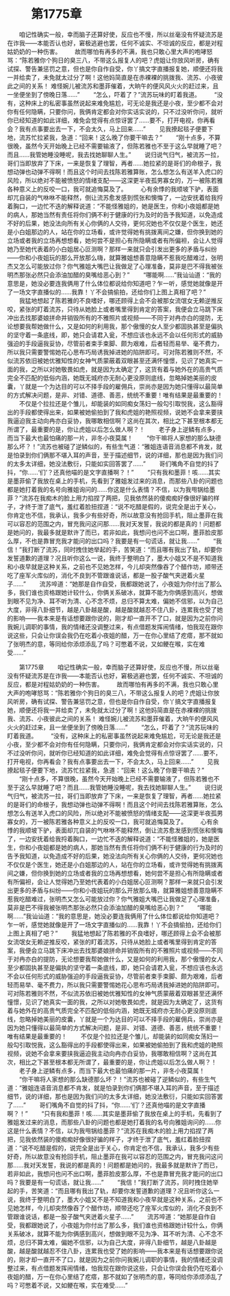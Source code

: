 # 　　第1775章 
　　咱记性确实一般，幸而脑子还算好使，反应也不慢，所以丝毫没有怀疑流苏是在诈我——本能否认也好，窘极逃避也罢，任何不诚实、不坦诚的反应，都是对程姑奶奶的一种伤害。
　　故而哪怕有再多的不满，我也只敢心里大声的咆哮怒骂：“陈若雅你个狗日的臭三八，不带这么报复人的吧？虎姐让你放风听房，确有试探、警告兼惩罚之意，但也是你自作自受，你丫搞文字直播报复她，顺便还将我一并给卖了，未免就太过分了啊！这他妈简直是在赤裸裸的挑拨我、流苏、小夜彼此之间的关系！ 难怪婉儿被流苏和墨菲催着，大晌午的便风风火火的赶过来，且一坐便坐到了傍晚日落……”
　　“怎么，吓着了？”流苏玩味的盯着我道。
　　“没有，这种床上的私密事虽然说起来难免尴尬，可无论是我还是小夜，至少都不会对你有任何隐瞒，只要你问，我俩肯定都会对你实话实说的，只不过没听你问，就听你已经知道的如此详细，难免会觉得有点惊讶罢了……要不，打开电视，你再看会？我有点事要出去一下，不会太久，马上回来……”
　　见我撩起毯子便要下地，流苏忙拉紧我，急道：“回来！这么晚了你要干嘛去？”
　　“刚十点多，不算很晚，虽然今天开始晚上已经不需要输液了，但陈若雅也不至于这么早就睡了吧？而且……我管她睡没睡呢，我去找她聊聊人生。”
　　说归说气归气，被流苏一拉，哥们当即放弃了下床，一来是恢复了理智，再者……她拉紧的是哥们的命根子，我想动弹也动弹不得啊！而且这个时间去找陈若雅算账，怎么想怎么有送羊入虎口的风险，所以绝对不能被愤怒的情绪支配——这深更半夜孤男寡女的，万一被陈若雅各种意义上的反咬一口，我可就追悔莫及了。
　　心有余悸的我顺坡下驴，表面却兀自装的气咻咻不能释然，倒让流苏愈发感到慌张和懊悔了，一边安抚着给我捋着胸口，一边忙不迭的解释说道：“不能怪雅姐的，她是医生，你和小夜姐都是她的病人，那她当然有责任将你们俩不利于健康的行为及时的告予我知道，以免造成不好的后果，她没法向所有关心你俩的人交待，更何况她也不仅仅是个医生，她还是小白姐那边的人，站在你的立场看，或许觉得她有挑拨离间之嫌，但你换到她的立场或者我的立场再想想看，她何尝不是担心有所隐瞒或者有所偏袒，会让人觉得她乃至她代表着的小白姐居心叵测啊？那样一来就只会引发出更多的矛盾与纠纷——你和小夜姐玩的那么开放那么嗨，就算雅姐想善意隐瞒不惹我吃醋难过，张明杰又怎么可能放过你？你气雅姐大嘴巴让我做足了心理准备，莫非是巴不得我被张明杰那张必然只会添油加醋的臭嘴给恶心到？”
　　“哪能啊……”我讪讪道：“我的意思是，她没必要连我俩用了什么体位都说给你知道吧？乍一听，感觉她就像是开了一场文字直播似的……我靠！丫不会搞偷拍，还给你们上图上真相了吧？”
　　我猛地想起了陈若雅的不良嗜好，哪还顾得上会不会被那女流氓女无赖逆推反咬，紧张的盯着流苏，只待从她脸上或者嘴里得到肯定的答案，我便会立马跳下床冲出去找那婆娘拼命并销毁所有的不雅照片或视频——不同于对冉亦白的提防，无论想要我帮她做什么，又是如何的利用我，那个傲慢的女人至少都固执甚至是偏执的坚守着一条底线，即，她只会请君入瓮，不想应该也永远不会以任何形式的威胁强迫的手段逼我妥协，尽管前者束手束脚、颇为艰难，后者轻而易举、毫不费力，所以我只需要警惕她花心思布巧局诱我掉进她的陷阱即可。可对陈若雅则不然，不似流苏依旧被她优雅知性的女神气质蒙蔽着双眼甚至还满怀憧憬，见识了她真实一面的我，之所以对她敬畏如虎，就是因为太确定了，这货有着与她外在的高贵气质完全不匹配的低俗内涵，她既无城府亦无耐心更没原则底线，忽略掉她美丽的皮囊，丫就是一个为达目的可以不择手段的雇佣兵，崇尚亦是因为她只懂得以最简单的方式解决问题，是非、对错、道德、善恶，统统不重要！唯有结果是最重要的！
　　不仅是个拉拉还是个雏儿，却能装的如同痴女荡妇一般勾引取悦我，这么豁得出的手段都使得出来，如果被她偷拍到了我和虎姐的艳照视频，说她不会拿来要挟我逼迫我主动向冉亦白妥协，我哪敢相信啊？这尚在其次，相比之下甚至根本都无所谓了，最重要的是，你让虎姐以后怎么做人啊？！
　　老子身上逆鳞有点多，而当下最大也最怕痛的那一片，非冬小夜莫属！
　　“你干嘛将人家想的那么缺德那么坏？！”流苏也被碰了逆鳞似的，有些生气道：“雅姐连语音消息都不肯发，就是怕录到你们俩那不堪入耳的声音，至于描述细节，说的详细，那也是因为我们问的太多太详细，她没法敷衍，只能如实回答罢了……”
　　哥们嘴角不自觉的抖了抖，“你……‘们’？还真他喵的是文字直播啊？！”
　　“只有我和墨菲！咳……其实是墨菲偷了我放在桌上的手机，先看到了雅姐发过来的消息，而那些八卦的问题也都是她打着我的名号向雅姐询问的……你这是什么表情？不信，以为我甩锅给墨菲？”流苏在我痴木的脸上用力掐捏了两把，见我依然装的傻痴痴好像很好骗的样子，才终于泄了底气，羞红着脸扭捏道：“说不吃醋是假的，说完全是出于关心，你肯定也不信，我承认，我多少有些好奇，所以故意没有抢回手机，阻止墨菲在我可以容忍的范围之内，冒充我问这问那……我对天发誓，我说的都是真的！问题都是她问的，我最多就是默许了而已，若非如此，我想问也问不出口啊，墨菲脸皮那么厚，不也是靠冒充我才能问的出口吗？我要是有一句谎话，就让我……”
　　“我信！”我打断了流苏，同时拽住她举起的手，苦笑道：“而且哪有我出了轨，却要你发誓道歉的道理？况且听你这么一说，我终于整明白了，墨大小姐又不是不知道我和小夜早就是这种关系，之前也不见她怎样，今儿却突然像吞了个醋作坊，顺带还吃了座军火库似的，消化不良到不管跟谁说话，都是一股子酸气夹迸着火星子……”
　　流苏啐道：“她那是自作自受，我都跟她说了，小夜姐为你付出了那么多，我们谁也资格跟她计较什么，你俩关系破冰，就算不能为你俩感到高兴，想做到眼不见为净、耳不听为清、心不念不烦，总归不算太难，偏她不信邪，以为自己大度，非得八卦细节，越是八卦越是酸，越是酸就越忍不住八卦，连累我也受了她的影响——我本来是有话想要跟你说的，刚才却一直开不了口，就是因为之前你问我婉儿调职的事情，我的情绪还没调整过来，有点借题发挥闹情绪，怕我现在跟你说这些，只会让你误会我仍在吃着小夜姐的醋，万一在你心里结了疙瘩，那不就如了张明杰的意，等同给你添烦添乱了吗？可憋着不说，又如鲠在喉，实在难受……”

　　第1775章 
　　咱记性确实一般，幸而脑子还算好使，反应也不慢，所以丝毫没有怀疑流苏是在诈我——本能否认也好，窘极逃避也罢，任何不诚实、不坦诚的反应，都是对程姑奶奶的一种伤害。
　　故而哪怕有再多的不满，我也只敢心里大声的咆哮怒骂：“陈若雅你个狗日的臭三八，不带这么报复人的吧？虎姐让你放风听房，确有试探、警告兼惩罚之意，但也是你自作自受，你丫搞文字直播报复她，顺便还将我一并给卖了，未免就太过分了啊！这他妈简直是在赤裸裸的挑拨我、流苏、小夜彼此之间的关系！ 难怪婉儿被流苏和墨菲催着，大晌午的便风风火火的赶过来，且一坐便坐到了傍晚日落……”
　　“怎么，吓着了？”流苏玩味的盯着我道。
　　“没有，这种床上的私密事虽然说起来难免尴尬，可无论是我还是小夜，至少都不会对你有任何隐瞒，只要你问，我俩肯定都会对你实话实说的，只不过没听你问，就听你已经知道的如此详细，难免会觉得有点惊讶罢了……要不，打开电视，你再看会？我有点事要出去一下，不会太久，马上回来……”
　　见我撩起毯子便要下地，流苏忙拉紧我，急道：“回来！这么晚了你要干嘛去？”
　　“刚十点多，不算很晚，虽然今天开始晚上已经不需要输液了，但陈若雅也不至于这么早就睡了吧？而且……我管她睡没睡呢，我去找她聊聊人生。”
　　说归说气归气，被流苏一拉，哥们当即放弃了下床，一来是恢复了理智，再者……她拉紧的是哥们的命根子，我想动弹也动弹不得啊！而且这个时间去找陈若雅算账，怎么想怎么有送羊入虎口的风险，所以绝对不能被愤怒的情绪支配——这深更半夜孤男寡女的，万一被陈若雅各种意义上的反咬一口，我可就追悔莫及了。
　　心有余悸的我顺坡下驴，表面却兀自装的气咻咻不能释然，倒让流苏愈发感到慌张和懊悔了，一边安抚着给我捋着胸口，一边忙不迭的解释说道：“不能怪雅姐的，她是医生，你和小夜姐都是她的病人，那她当然有责任将你们俩不利于健康的行为及时的告予我知道，以免造成不好的后果，她没法向所有关心你俩的人交待，更何况她也不仅仅是个医生，她还是小白姐那边的人，站在你的立场看，或许觉得她有挑拨离间之嫌，但你换到她的立场或者我的立场再想想看，她何尝不是担心有所隐瞒或者有所偏袒，会让人觉得她乃至她代表着的小白姐居心叵测啊？那样一来就只会引发出更多的矛盾与纠纷——你和小夜姐玩的那么开放那么嗨，就算雅姐想善意隐瞒不惹我吃醋难过，张明杰又怎么可能放过你？你气雅姐大嘴巴让我做足了心理准备，莫非是巴不得我被张明杰那张必然只会添油加醋的臭嘴给恶心到？”
　　“哪能啊……”我讪讪道：“我的意思是，她没必要连我俩用了什么体位都说给你知道吧？乍一听，感觉她就像是开了一场文字直播似的……我靠！丫不会搞偷拍，还给你们上图上真相了吧？”
　　我猛地想起了陈若雅的不良嗜好，哪还顾得上会不会被那女流氓女无赖逆推反咬，紧张的盯着流苏，只待从她脸上或者嘴里得到肯定的答案，我便会立马跳下床冲出去找那婆娘拼命并销毁所有的不雅照片或视频——不同于对冉亦白的提防，无论想要我帮她做什么，又是如何的利用我，那个傲慢的女人至少都固执甚至是偏执的坚守着一条底线，即，她只会请君入瓮，不想应该也永远不会以任何形式的威胁强迫的手段逼我妥协，尽管前者束手束脚、颇为艰难，后者轻而易举、毫不费力，所以我只需要警惕她花心思布巧局诱我掉进她的陷阱即可。可对陈若雅则不然，不似流苏依旧被她优雅知性的女神气质蒙蔽着双眼甚至还满怀憧憬，见识了她真实一面的我，之所以对她敬畏如虎，就是因为太确定了，这货有着与她外在的高贵气质完全不匹配的低俗内涵，她既无城府亦无耐心更没原则底线，忽略掉她美丽的皮囊，丫就是一个为达目的可以不择手段的雇佣兵，崇尚亦是因为她只懂得以最简单的方式解决问题，是非、对错、道德、善恶，统统不重要！唯有结果是最重要的！
　　不仅是个拉拉还是个雏儿，却能装的如同痴女荡妇一般勾引取悦我，这么豁得出的手段都使得出来，如果被她偷拍到了我和虎姐的艳照视频，说她不会拿来要挟我逼迫我主动向冉亦白妥协，我哪敢相信啊？这尚在其次，相比之下甚至根本都无所谓了，最重要的是，你让虎姐以后怎么做人啊？！
　　老子身上逆鳞有点多，而当下最大也最怕痛的那一片，非冬小夜莫属！
　　“你干嘛将人家想的那么缺德那么坏？！”流苏也被碰了逆鳞似的，有些生气道：“雅姐连语音消息都不肯发，就是怕录到你们俩那不堪入耳的声音，至于描述细节，说的详细，那也是因为我们问的太多太详细，她没法敷衍，只能如实回答罢了……”
　　哥们嘴角不自觉的抖了抖，“你……‘们’？还真他喵的是文字直播啊？！”
　　“只有我和墨菲！咳……其实是墨菲偷了我放在桌上的手机，先看到了雅姐发过来的消息，而那些八卦的问题也都是她打着我的名号向雅姐询问的……你这是什么表情？不信，以为我甩锅给墨菲？”流苏在我痴木的脸上用力掐捏了两把，见我依然装的傻痴痴好像很好骗的样子，才终于泄了底气，羞红着脸扭捏道：“说不吃醋是假的，说完全是出于关心，你肯定也不信，我承认，我多少有些好奇，所以故意没有抢回手机，阻止墨菲在我可以容忍的范围之内，冒充我问这问那……我对天发誓，我说的都是真的！问题都是她问的，我最多就是默许了而已，若非如此，我想问也问不出口啊，墨菲脸皮那么厚，不也是靠冒充我才能问的出口吗？我要是有一句谎话，就让我……”
　　“我信！”我打断了流苏，同时拽住她举起的手，苦笑道：“而且哪有我出了轨，却要你发誓道歉的道理？况且听你这么一说，我终于整明白了，墨大小姐又不是不知道我和小夜早就是这种关系，之前也不见她怎样，今儿却突然像吞了个醋作坊，顺带还吃了座军火库似的，消化不良到不管跟谁说话，都是一股子酸气夹迸着火星子……”
　　流苏啐道：“她那是自作自受，我都跟她说了，小夜姐为你付出了那么多，我们谁也资格跟她计较什么，你俩关系破冰，就算不能为你俩感到高兴，想做到眼不见为净、耳不听为清、心不念不烦，总归不算太难，偏她不信邪，以为自己大度，非得八卦细节，越是八卦越是酸，越是酸就越忍不住八卦，连累我也受了她的影响——我本来是有话想要跟你说的，刚才却一直开不了口，就是因为之前你问我婉儿调职的事情，我的情绪还没调整过来，有点借题发挥闹情绪，怕我现在跟你说这些，只会让你误会我仍在吃着小夜姐的醋，万一在你心里结了疙瘩，那不就如了张明杰的意，等同给你添烦添乱了吗？可憋着不说，又如鲠在喉，实在难受……”
